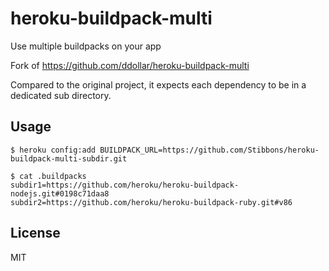 # heroku-buildpack-multi

Use multiple buildpacks on your app

Fork of https://github.com/ddollar/heroku-buildpack-multi

Compared to the original project, it expects each dependency to be in a dedicated sub
directory.

## Usage

    $ heroku config:add BUILDPACK_URL=https://github.com/Stibbons/heroku-buildpack-multi-subdir.git

    $ cat .buildpacks
    subdir1=https://github.com/heroku/heroku-buildpack-nodejs.git#0198c71daa8
    subdir2=https://github.com/heroku/heroku-buildpack-ruby.git#v86


## License

MIT
